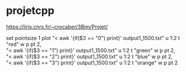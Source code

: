 # projetcpp

https://liris.cnrs.fr/~crocaber/3Bim/Projet/

set pointsize 1
plot "< awk '{if($3 == \"0\") print}' output1_1500.txt" u 1:2 t "red" w p pt 2, \
     "< awk '{if($3 == \"1\") print}' output1_1500.txt" u 1:2 t "green" w p pt 2, \
     "< awk '{if($3 == \"2\") print}' output1_1500.txt" u 1:2 t "blue" w p pt 2, \
     "< awk '{if($3 == \"3\") print}' output1_1500.txt" u 1:2 t "orange" w p pt 2
